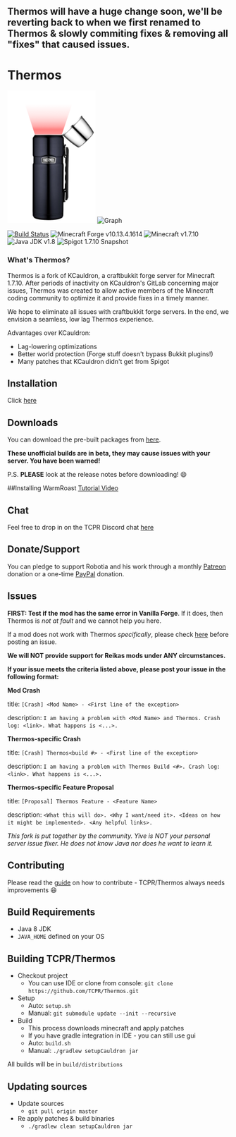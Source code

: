 ## Thermos will have a huge change soon, we'll be reverting back to when we first renamed to Thermos & slowly commiting fixes & removing all "fixes" that caused issues.

# Thermos 
![Thermos](thermos_icon.png)
![Graph](http://i.mcstats.org/Thermos/Global+Statistics@2x.borderless.png)

[![Build Status](https://travis-ci.org/TCPR/Thermos.svg?branch=master)](https://travis-ci.org/TCPR/Thermos)
![Minecraft Forge v10.13.4.1614][forge]
![Minecraft v1.7.10][mc]
![Java JDK v1.8][java]
![Spigot 1.7.10 Snapshot ][spigot]

### What's Thermos?
Thermos is a fork of KCauldron, a craftbukkit forge server for Minecraft 1.7.10. After periods of inactivity on KCauldron's GitLab concerning major issues, Thermos was created to allow active members of the Minecraft coding community to optimize it and provide fixes in a timely manner.

We hope to eliminate all issues with craftbukkit forge servers. In the end, we envision a seamless, low lag Thermos experience.

Advantages over KCauldron:
+ Lag-lowering optimizations
+ Better world protection (Forge stuff doesn't bypass Bukkit plugins!)
+ Many patches that KCauldron didn't get from Spigot


## Installation
Click [here](https://tcpr.github.io/Thermos/install)

## Downloads
You can download the pre-built packages from [here](https://github.com/TCPR/Thermos/releases). 

**These unofficial builds are in beta, they may cause issues with your server. You have been warned!**

P.S. **PLEASE** look at the release notes before downloading! :smile:

##Installing WarmRoast
[Tutorial Video](https://youtu.be/c0ffjooX7Jw)

## Chat

Feel free to drop in on the TCPR Discord chat [here](https://discord.gg/0VmBoNh2sE2XaJ4m)

## Donate/Support

You can pledge to support Robotia and his work through a monthly [Patreon](https://www.patreon.com/robotia) donation or a one-time [PayPal](http://paypal.me/robotia) donation.

## Issues

**FIRST: Test if the mod has the same error in Vanilla Forge**. If it does, then Thermos is *not at fault* and we cannot help you here.

If a mod does not work with Thermos *specifically*, please check [here](https://github.com/TCPR/Fixes) before posting an issue.

**We will NOT provide support for Reikas mods under ANY circumstances.**

**If your issue meets the criteria listed above, please post your issue in the following format:**

**Mod Crash**

title: `[Crash] <Mod Name> - <First line of the exception>`

description:
`I am having a problem with <Mod Name> and Thermos. Crash log: <link>. What happens is <...>.`

**Thermos-specific Crash**

title: `[Crash] Thermos<build #> - <First line of the exception>`

description:
`I am having a problem with Thermos Build <#>. Crash log: <link>. What happens is <...>.`

**Thermos-specific Feature Proposal**

title: `[Proposal] Thermos Feature - <Feature Name>`

description:
`<What this will do>. <Why I want/need it>. <Ideas on how it might be implemented>. <Any helpful links>.`

*This fork is put together by the community.  Yive is NOT your personal server issue fixer. He does not know Java nor does he want to learn it.*

## Contributing

Please read the [guide](https://github.com/TCPR/Thermos/blob/master/CONTRIBUTING.md) on how to contribute - TCPR/Thermos always needs improvements :smile: 




## Build Requirements
* Java 8 JDK
* `JAVA_HOME` defined on your OS

## Building TCPR/Thermos
* Checkout project
  * You can use IDE or clone from console:
  `git clone https://github.com/TCPR/Thermos.git`
* Setup
  * Auto: `setup.sh`
  * Manual:
  `git submodule update --init --recursive`
* Build
  * This process downloads minecraft and apply patches
  * If you have gradle integration in IDE - you can still use gui
  * Auto: `build.sh`
  * Manual:
  `./gradlew setupCauldron jar`

All builds will be in `build/distributions`
  
## Updating sources
* Update sources
  * `git pull origin master`
* Re apply patches & build binaries
  * `./gradlew clean setupCauldron jar`

[forge]: https://img.shields.io/badge/Minecraft%20Forge-v10.13.4.1614-green.svg "Minecraft Forge v10.13.4.1614"
[mc]: https://img.shields.io/badge/Minecraft-v1.7.10-green.svg "Minecraft 1.7.10"
[java]: https://img.shields.io/badge/Java%20JDK-v1.8-blue.svg "Java JDK 8"
[spigot]: https://img.shields.io/badge/Spigot-v1.7.10--R0.1--SNAPSHOT-lightgrey.svg "Spigot R0.1 Snapshot"
